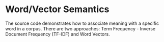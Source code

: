 # Word/Vector Semantics

The source code demonstrates how to associate meaning with a specific word in a corpus. There are two approaches: Term Frequency - Inverse Document Frequency (TF-IDF) and Word Vectors.